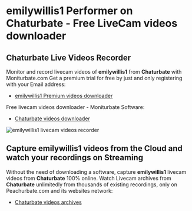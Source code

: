 # emilywillis1 Performer on Chaturbate - Free LiveCam videos downloader

## Chaturbate Live Videos Recorder

Monitor and record livecam videos of **emilywillis1** from **Chaturbate** with Moniturbate.com
Get a premium trial for free by just and only registering with your Email address:
* [emilywillis1 Premium videos downloader](https://moniturbate.com/request-demo-licence-key.html)

Free livecam videos downloader - Moniturbate Software:
* [Chaturbate videos downloader](https://moniturbate.com/moniturbate-download-software.html)

![emilywillis1 livecam videos recorder](https://peachurnet.com/templates/moniturbate-software.png)


## Capture emilywillis1 videos from the Cloud and watch your recordings on Streaming

Without the need of downloading a software, capture **emilywillis1** livecam videos from **Chaturbate** 100% online.
Watch Livecam archives from **Chaturbate** unlimitedly from thousands of existing recordings, only on Peachurbate.com and its websites network:
* [Chaturbate videos archives](https://peachurnet.com/)